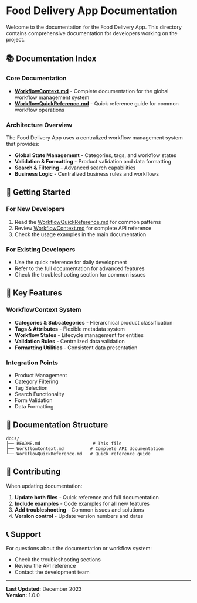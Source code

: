 # Food Delivery App Documentation

Welcome to the documentation for the Food Delivery App. This directory contains comprehensive documentation for developers working on the project.

## 📚 Documentation Index

### Core Documentation
- **[WorkflowContext.md](./WorkflowContext.md)** - Complete documentation for the global workflow management system
- **[WorkflowQuickReference.md](./WorkflowQuickReference.md)** - Quick reference guide for common workflow operations

### Architecture Overview
The Food Delivery App uses a centralized workflow management system that provides:

- **Global State Management** - Categories, tags, and workflow states
- **Validation & Formatting** - Product validation and data formatting
- **Search & Filtering** - Advanced search capabilities
- **Business Logic** - Centralized business rules and workflows

## 🚀 Getting Started

### For New Developers
1. Read the [WorkflowQuickReference.md](./WorkflowQuickReference.md) for common patterns
2. Review [WorkflowContext.md](./WorkflowContext.md) for complete API reference
3. Check the usage examples in the main documentation

### For Existing Developers
- Use the quick reference for daily development
- Refer to the full documentation for advanced features
- Check the troubleshooting section for common issues

## 🔧 Key Features

### WorkflowContext System
- **Categories & Subcategories** - Hierarchical product classification
- **Tags & Attributes** - Flexible metadata system
- **Workflow States** - Lifecycle management for entities
- **Validation Rules** - Centralized data validation
- **Formatting Utilities** - Consistent data presentation

### Integration Points
- Product Management
- Category Filtering
- Tag Selection
- Search Functionality
- Form Validation
- Data Formatting

## 📖 Documentation Structure

```
docs/
├── README.md                    # This file
├── WorkflowContext.md          # Complete API documentation
└── WorkflowQuickReference.md   # Quick reference guide
```

## 🤝 Contributing

When updating documentation:

1. **Update both files** - Quick reference and full documentation
2. **Include examples** - Code examples for all new features
3. **Add troubleshooting** - Common issues and solutions
4. **Version control** - Update version numbers and dates

## 📞 Support

For questions about the documentation or workflow system:
- Check the troubleshooting sections
- Review the API reference
- Contact the development team

---

**Last Updated:** December 2023  
**Version:** 1.0.0 